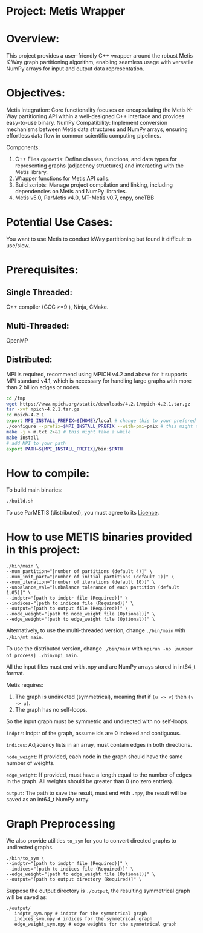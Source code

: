 # Project: Metis Wrapper

# Overview:
This project provides a user-friendly C++ wrapper around the robust Metis K-Way graph partitioning algorithm, enabling seamless usage with versatile NumPy arrays for input and output data representation.

# Objectives:
Metis Integration: Core functionality focuses on encapsulating the Metis K-Way partitioning API within a well-designed C++ interface and provides easy-to-use binary.
NumPy Compatibility: Implement conversion mechanisms between Metis data structures and NumPy arrays, ensuring effortless data flow in common scientific computing pipelines.

Components:
1. C++ Files `cppmetis`: Define classes, functions, and data types for representing graphs (adjacency structures) and interacting with the Metis library.
2. Wrapper functions for Metis API calls.
3. Build scripts: Manage project compilation and linking, including dependencies on Metis and NumPy libraries.
4. Metis v5.0, ParMetis v4.0, MT-Metis v0.7, cnpy, oneTBB

# Potential Use Cases:
You want to use Metis to conduct kWay partitioning but found it difficult to use/slow.

# Prerequisites:
## Single Threaded: 
C++ compiler (GCC >=9 ), Ninja, CMake.

## Multi-Threaded:
OpenMP

## Distributed:
MPI is required, recommend using MPICH v4.2 and above for it supports MPI standard v4.1, which is necessary for handling large graphs with more than 2 billion edges or nodes.

```bash
cd /tmp
wget https://www.mpich.org/static/downloads/4.2.1/mpich-4.2.1.tar.gz
tar -xvf mpich-4.2.1.tar.gz
cd mpich-4.2.1
export MPI_INSTALL_PREFIX=${HOME}/local # change this to your prefered place
./configure --prefix=$MPI_INSTALL_PREFIX --with-pmi=pmix # this might take a while
make -j > m.txt 2>&1 # this might take a while
make install
# add MPI to your path
export PATH=${MPI_INSTALL_PREFIX}/bin:$PATH
```

# How to compile:
To build main binaries:
```bash
./build.sh
```

To use ParMETIS (distributed), you must agree to its [Licence](https://github.com/KarypisLab/ParMETIS/blob/main/LICENSE).
<!-- First download its source code from Github:
```bash
wget https://github.com/KarypisLab/ParMETIS/archive/refs/heads/main.zip -O third_party/parmetis.zip
pushd third_party && unzip parmetis.zip && mv ParMETIS-main parmetis && rm parmetis.zip && popd
```
Then, uncomment the code blocks in `build.sh` after `build ParMETIS`, also uncomment the part in `cppmetis/CMakeLists.txt` after `Build mpi_main start`
`.

The output binary files will be in the `./bin` directory. -->

# How to use METIS binaries provided in this project:
```shell
./bin/main \
--num_partition="[number of partitions (default 4)]" \
--num_init_part="[number of initial partitions (default 1)]" \
--num_iteration="[number of iterations (default 10)]" \
--unbalance_val="[unbalance tolerance of each partition (default 1.05)]" \
--indptr="[path to indptr file (Required)]" \
--indices="[path to indices file (Required)]" \
--output="[path to output file (Required)]" \
--node_weight="[path to node_weight file (Optional)]" \
--edge_weight="[path to edge_weight file (Optional)]" \
```

Alternatively, to use the multi-threaded version, change `./bin/main` with `./bin/mt_main`.

To use the distributed version, change `./bin/main` with `mpirun -np [number of process] ./bin/mpi_main`. 

All the input files must end with .npy and are NumPy arrays stored in int64_t format.

Metis requires:
1. The graph is undirected (symmetrical), meaning that if `(u -> v)` then `(v -> u)`. 
2. The graph has no self-loops. 

So the input graph must be symmetric and undirected with no self-loops.

`indptr`: Indptr of the graph, assume ids are 0 indexed and contiguous.

`indices`: Adjacency lists in an array, must contain edges in both directions.

`node_weight`: If provided, each node in the graph should have the same number of weights. 

`edge_weight`: If provided, must have a length equal to the number of edges in the graph. All weights should be greater than 0 (no zero entries).

`output`: The path to save the result, must end with `.npy`, the result will be saved as an int64_t NumPy array.

# Graph Preprocessing
We also provide utilities `to_sym` for you to convert directed graphs to undirected graphs.

```shell
./bin/to_sym \
--indptr="[path to indptr file (Required)]" \
--indices="[path to indices file (Required)]" \
--edge_weight="[path to edge_weight file (Optional)]" \
--output="[path to output directory (Required)]" \
```

Suppose the output directory is `./output`, the resulting symmetrical graph will be saved as:
```
./output/
   indptr_sym.npy # indptr for the symmetrical graph
   indices_sym.npy # indices for the symmetrical graph
   edge_weight_sym.npy # edge weights for the symmetrical graph
```
